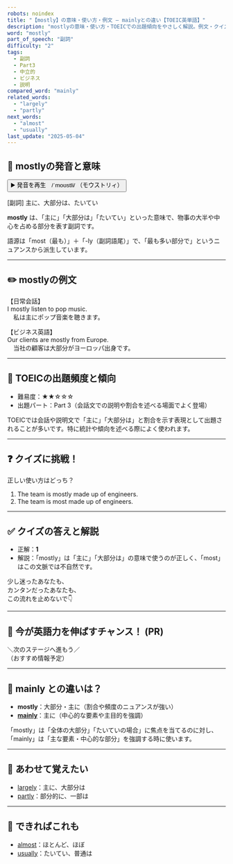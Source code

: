 ```yaml
---
robots: noindex
title: "【mostly】の意味・使い方・例文 ― mainlyとの違い【TOEIC英単語】"
description: "mostlyの意味・使い方・TOEICでの出題傾向をやさしく解説。例文・クイズ付きでmainlyとの違いもわかりやすく学べます。"
word: "mostly"
part_of_speech: "副詞"
difficulty: "2"
tags:
  - 副詞
  - Part3
  - 中立的
  - ビジネス
  - 説明
compared_word: "mainly"
related_words:
  - "largely"
  - "partly"
next_words:
  - "almost"
  - "usually"
last_update: "2025-05-04"
---
```


## 🔰 mostlyの発音と意味

<button class="play-audio" onclick="playTTS('mostly')">
  <span class="play-audio-main">
    ▶️ 発音を再生　/ˈmoʊstli/
  </span>
  <span class="play-audio-sub">
    （モウストリィ）
  </span>
</button>

[副詞] 主に、大部分は、たいてい

**mostly** は、「主に」「大部分は」「たいてい」といった意味で、物事の大半や中心を占める部分を表す副詞です。

語源は「most（最も）」＋「-ly（副詞語尾）」で、「最も多い部分で」というニュアンスから派生しています。

---

## ✏️ mostlyの例文

【日常会話】  
I mostly listen to pop music.  
　私は主にポップ音楽を聴きます。

【ビジネス英語】  
Our clients are mostly from Europe.  
　当社の顧客は大部分がヨーロッパ出身です。

---

## 🎯 TOEICの出題頻度と傾向

- 難易度：★★☆☆☆
- 出題パート：Part 3（会話文での説明や割合を述べる場面でよく登場）

TOEICでは会話や説明文で「主に」「大部分は」と割合を示す表現として出題されることが多いです。特に統計や傾向を述べる際によく使われます。

---

## ❓ クイズに挑戦！

正しい使い方はどっち？

1. The team is mostly made up of engineers.  
2. The team is most made up of engineers.

---

## ✅ クイズの答えと解説

- 正解：**1**
- 解説：「mostly」は「主に」「大部分は」の意味で使うのが正しく、「most」はこの文脈では不自然です。

少し迷ったあなたも、  
カンタンだったあなたも、  
この流れを止めないで👇️

---

## 🚀 今が英語力を伸ばすチャンス！ (PR)

<div class="info-center">
＼次のステージへ進もう／<br>  
（おすすめ情報予定）
</div>

---

## 🤔  mainly との違いは？

- **mostly**：大部分・主に（割合や頻度のニュアンスが強い）
- **[mainly](/mainly)**：主に（中心的な要素や主目的を強調）

「mostly」は「全体の大部分」「たいていの場合」に焦点を当てるのに対し、「mainly」は「主な要素・中心的な部分」を強調する時に使います。

---

## 🧩 あわせて覚えたい

- [largely](/largely)：主に、大部分は
- [partly](/partly)：部分的に、一部は

---

## 📖 できればこれも

- [almost](/almost)：ほとんど、ほぼ
- [usually](/usually)：たいてい、普通は

<!-- cvid: aid36_bid07 -->
